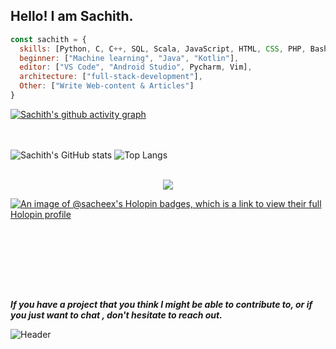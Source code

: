 ## Hello! I am Sachith.



```javascript
const sachith = {
  skills: [Python, C, C++, SQL, Scala, JavaScript, HTML, CSS, PHP, Bash],
  beginner: ["Machine learning", "Java", "Kotlin"],
  editor: ["VS Code", "Android Studio", Pycharm, Vim],
  architecture: ["full-stack-development"], 
  Other: ["Write Web-content & Articles"]
}
```
[![Sachith's github activity graph](https://github-readme-activity-graph.vercel.app/graph?username=sachithdh&theme=react-dark)](https://github.com/sachithdh/github-readme-activity-graph)

<br><br>
![Sachith's GitHub stats](https://github-readme-stats.vercel.app/api?username=sachithdh&show_icons=true&rank_icon=github&theme=transparent&hide=contribs,issues&count_private=true&hide_border=true) ![Top Langs](https://github-readme-stats.vercel.app/api/top-langs/?username=sachithdh&layout=compact&theme=transparent&bg_color=00000000)
<br><br>

<center> <img src="https://komarev.com/ghpvc/?username=sachithdh&&style=flat-square" align="center" /> </center>

[![An image of @sacheex's Holopin badges, which is a link to view their full Holopin profile](https://holopin.me/sacheex)](https://holopin.io/@sacheex)





<!--
💻 Computer Science undergraduate <br/>
🌱 I’m currently learning Blockchain <br/>
📫 Reach me <a href="mailto:sacheeeinfo@gmail.com">sacheeeinfo@gmail.com</a> <br/>
🎤 Rap music lover
-->


<br><br><br/>


<!--
<img src="https://github.com/sachith-d/sachith-d/blob/main/Images/happy-spaceman.gif" width="120px" align="right" style="margin-left:500px;">
-->




<br/><br/>

<b><i>If you have a project that you think I might be able to contribute to, or if you just want to chat , don't hesitate to reach out.</i></b>

![Header](https://raw.githubusercontent.com/sachithdh/sachithdh/main/Images/header_.png)


